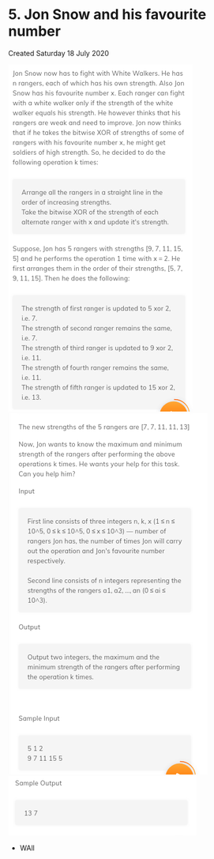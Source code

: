 # 5. Jon Snow and his favourite number
Created Saturday 18 July 2020

![](5._Jon_Snow_and_his_favourite_number_-_80/pasted_image.png)
![](5._Jon_Snow_and_his_favourite_number_-_80/pasted_image001.png)
![](5._Jon_Snow_and_his_favourite_number_-_80/pasted_image002.png)

* WAll


